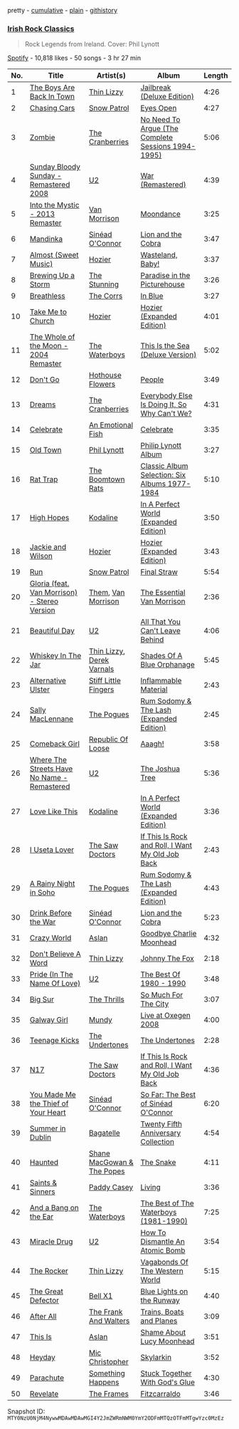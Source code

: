 pretty - [cumulative](/playlists/cumulative/37i9dQZF1DX697hr2C9QhQ.md) - [plain](/playlists/plain/37i9dQZF1DX697hr2C9QhQ) - [githistory](https://github.githistory.xyz/mackorone/spotify-playlist-archive/blob/main/playlists/plain/37i9dQZF1DX697hr2C9QhQ)

### [Irish Rock Classics](https://open.spotify.com/playlist/37i9dQZF1DX697hr2C9QhQ)

> Rock Legends from Ireland\. Cover: Phil Lynott

[Spotify](https://open.spotify.com/user/spotify) - 10,818 likes - 50 songs - 3 hr 27 min

| No. | Title | Artist(s) | Album | Length |
|---|---|---|---|---|
| 1 | [The Boys Are Back In Town](https://open.spotify.com/track/43DeSV93pJPT4lCZaWZ6b1) | [Thin Lizzy](https://open.spotify.com/artist/6biWAmrHyiMkX49LkycGqQ) | [Jailbreak \(Deluxe Edition\)](https://open.spotify.com/album/6Cf545T4jkaiyvMnTRPOB2) | 4:26 |
| 2 | [Chasing Cars](https://open.spotify.com/track/5hnyJvgoWiQUYZttV4wXy6) | [Snow Patrol](https://open.spotify.com/artist/3rIZMv9rysU7JkLzEaC5Jp) | [Eyes Open](https://open.spotify.com/album/3k7bXPw2u0C0SBKPMsgMS3) | 4:27 |
| 3 | [Zombie](https://open.spotify.com/track/7EZC6E7UjZe63f1jRmkWxt) | [The Cranberries](https://open.spotify.com/artist/7t0rwkOPGlDPEhaOcVtOt9) | [No Need To Argue \(The Complete Sessions 1994\-1995\)](https://open.spotify.com/album/1Bwo9JkbVwxGyvtQNMRK21) | 5:06 |
| 4 | [Sunday Bloody Sunday \- Remastered 2008](https://open.spotify.com/track/6C4LXC9UFH1IKiHYOp0BiJ) | [U2](https://open.spotify.com/artist/51Blml2LZPmy7TTiAg47vQ) | [War \(Remastered\)](https://open.spotify.com/album/6GaqU0TlYBKHUiSJ0AT9A2) | 4:39 |
| 5 | [Into the Mystic \- 2013 Remaster](https://open.spotify.com/track/3lh3iiiJeiBXHSZw6u0kh6) | [Van Morrison](https://open.spotify.com/artist/44NX2ffIYHr6D4n7RaZF7A) | [Moondance](https://open.spotify.com/album/5PfnCqRbdfIDMb1x3MPQam) | 3:25 |
| 6 | [Mandinka](https://open.spotify.com/track/4x4e63yL8r7tOFcZ0n6KHe) | [Sinéad O'Connor](https://open.spotify.com/artist/4sD9znwiVFx9cgRPZ42aQ1) | [Lion and the Cobra](https://open.spotify.com/album/5dVe3a5ld9uJC4VlpAXoJ6) | 3:47 |
| 7 | [Almost \(Sweet Music\)](https://open.spotify.com/track/5Apvsk0suoivI1H8CmBglv) | [Hozier](https://open.spotify.com/artist/2FXC3k01G6Gw61bmprjgqS) | [Wasteland, Baby!](https://open.spotify.com/album/2c7gFThUYyo2t6ogAgIYNw) | 3:37 |
| 8 | [Brewing Up a Storm](https://open.spotify.com/track/7sroqRA4g1eBgjyuazSgN7) | [The Stunning](https://open.spotify.com/artist/1fEwGqdphBrvv5Vx79PjUi) | [Paradise in the Picturehouse](https://open.spotify.com/album/4XTjph4BK5o2kNGfmn69G4) | 3:26 |
| 9 | [Breathless](https://open.spotify.com/track/5OQGeJ1ceykovrykZsGhqL) | [The Corrs](https://open.spotify.com/artist/1VbWUxZTRNY2gw3qZ1tg9W) | [In Blue](https://open.spotify.com/album/3F8v4omWXxDHrqntA83WJY) | 3:27 |
| 10 | [Take Me to Church](https://open.spotify.com/track/1CS7Sd1u5tWkstBhpssyjP) | [Hozier](https://open.spotify.com/artist/2FXC3k01G6Gw61bmprjgqS) | [Hozier \(Expanded Edition\)](https://open.spotify.com/album/4Pv7m8D82A1Xun7xNCKZjJ) | 4:01 |
| 11 | [The Whole of the Moon \- 2004 Remaster](https://open.spotify.com/track/1LzFh1VZ0FLeUesOFEuhyl) | [The Waterboys](https://open.spotify.com/artist/5TnuP42pw475UrjjeabtwZ) | [This Is the Sea \(Deluxe Version\)](https://open.spotify.com/album/0LoiHiWrQr7b0a4wlYVqSh) | 5:02 |
| 12 | [Don't Go](https://open.spotify.com/track/33LfsAZ4kCfD90A3Zwp4sk) | [Hothouse Flowers](https://open.spotify.com/artist/2szQRWh2F0RUs9bkbepwok) | [People](https://open.spotify.com/album/3CmvEkZvuwobL2plDscowF) | 3:49 |
| 13 | [Dreams](https://open.spotify.com/track/4JGKZS7h4Qa16gOU3oNETV) | [The Cranberries](https://open.spotify.com/artist/7t0rwkOPGlDPEhaOcVtOt9) | [Everybody Else Is Doing It, So Why Can't We?](https://open.spotify.com/album/0AP5O47kJWlaKVnnybKvQI) | 4:31 |
| 14 | [Celebrate](https://open.spotify.com/track/7dBMNIdNLvF7cMJO1XaJe3) | [An Emotional Fish](https://open.spotify.com/artist/755vA87M6hpXKka7LbPJL8) | [Celebrate](https://open.spotify.com/album/1I5O3eLqZo3kRECx4YKlnH) | 3:35 |
| 15 | [Old Town](https://open.spotify.com/track/6TJZBDP3ZVAAoNpS8OzRyr) | [Phil Lynott](https://open.spotify.com/artist/7yVrX2XZQ8eaRiD1ykz0H7) | [Philip Lynott Album](https://open.spotify.com/album/0lQcK9sk4xJET9NVNPfgFX) | 3:27 |
| 16 | [Rat Trap](https://open.spotify.com/track/4R8P78kaHXgaEKabSaioLv) | [The Boomtown Rats](https://open.spotify.com/artist/40oYPr305MsT2lsiXr9fX9) | [Classic Album Selection: Six Albums 1977\-1984](https://open.spotify.com/album/1M0U3K2D8pQp4dHQLZOaoV) | 5:10 |
| 17 | [High Hopes](https://open.spotify.com/track/6KkyuDhrEhR5nJVKtv9mCf) | [Kodaline](https://open.spotify.com/artist/4BxCuXFJrSWGi1KHcVqaU4) | [In A Perfect World \(Expanded Edition\)](https://open.spotify.com/album/1ttGpGzOEi6JDDOHO4qD1y) | 3:50 |
| 18 | [Jackie and Wilson](https://open.spotify.com/track/4JpazKcfOhbwqZrsYhzHee) | [Hozier](https://open.spotify.com/artist/2FXC3k01G6Gw61bmprjgqS) | [Hozier \(Expanded Edition\)](https://open.spotify.com/album/4Pv7m8D82A1Xun7xNCKZjJ) | 3:43 |
| 19 | [Run](https://open.spotify.com/track/6kesIBNAY17BoAz28pnWMC) | [Snow Patrol](https://open.spotify.com/artist/3rIZMv9rysU7JkLzEaC5Jp) | [Final Straw](https://open.spotify.com/album/6rnHGj9PUHcEQCp4xdjbeJ) | 5:54 |
| 20 | [Gloria \(feat\. Van Morrison\) \- Stereo Version](https://open.spotify.com/track/1DKyFVzIh1oa1fFnEmTkIl) | [Them](https://open.spotify.com/artist/5BaHqGtf6UAZnHfqdPaTDA), [Van Morrison](https://open.spotify.com/artist/44NX2ffIYHr6D4n7RaZF7A) | [The Essential Van Morrison](https://open.spotify.com/album/0RXzDyBEGd2EGQTmv8cxQa) | 2:36 |
| 21 | [Beautiful Day](https://open.spotify.com/track/1VuBmEauSZywQVtqbxNqka) | [U2](https://open.spotify.com/artist/51Blml2LZPmy7TTiAg47vQ) | [All That You Can't Leave Behind](https://open.spotify.com/album/7gskILm9UyDvFlmmAoqn2g) | 4:06 |
| 22 | [Whiskey In The Jar](https://open.spotify.com/track/2uLx3Gka9TGCz9Zgu7Uwav) | [Thin Lizzy](https://open.spotify.com/artist/6biWAmrHyiMkX49LkycGqQ), [Derek Varnals](https://open.spotify.com/artist/11lUPJP9GC5j2RRA7zVddw) | [Shades Of A Blue Orphanage](https://open.spotify.com/album/6jXNB46aXlL2oWY03GtFHy) | 5:45 |
| 23 | [Alternative Ulster](https://open.spotify.com/track/2yE3bwbhqypdsuhmv48Svn) | [Stiff Little Fingers](https://open.spotify.com/artist/2bt3I0VkmYuPvP57sxokab) | [Inflammable Material](https://open.spotify.com/album/2uXYm7SqdQlOgrx2FEWlkD) | 2:43 |
| 24 | [Sally MacLennane](https://open.spotify.com/track/2779hybiMKwid1gcrFVMzH) | [The Pogues](https://open.spotify.com/artist/2wzMOQwNT6ZvVB4amvhFAH) | [Rum Sodomy & The Lash \(Expanded Edition\)](https://open.spotify.com/album/2wRH4pcI8TIQFCK1MeByWO) | 2:45 |
| 25 | [Comeback Girl](https://open.spotify.com/track/6BikNH6NZ8zYfexFiQGnxA) | [Republic Of Loose](https://open.spotify.com/artist/0t6MU9jroaufCbqZF6UpSU) | [Aaagh!](https://open.spotify.com/album/4ew7a5WNxErs5FDpF4H2eV) | 3:58 |
| 26 | [Where The Streets Have No Name \- Remastered](https://open.spotify.com/track/7h1YqA5MZrRxmkUFpukRcp) | [U2](https://open.spotify.com/artist/51Blml2LZPmy7TTiAg47vQ) | [The Joshua Tree](https://open.spotify.com/album/5vBZRYu2GLA65nfxBvG1a7) | 5:36 |
| 27 | [Love Like This](https://open.spotify.com/track/58HH7mUdFhh2uHciYZ33n1) | [Kodaline](https://open.spotify.com/artist/4BxCuXFJrSWGi1KHcVqaU4) | [In A Perfect World \(Expanded Edition\)](https://open.spotify.com/album/1ttGpGzOEi6JDDOHO4qD1y) | 3:36 |
| 28 | [I Useta Lover](https://open.spotify.com/track/319YqFvUODaOVRbRc0i9zD) | [The Saw Doctors](https://open.spotify.com/artist/7jzktaiZ0YO4RquEFi4oKp) | [If This Is Rock and Roll, I Want My Old Job Back](https://open.spotify.com/album/13nSBmeumXh3Jo4IgGEfLR) | 2:43 |
| 29 | [A Rainy Night in Soho](https://open.spotify.com/track/6Phlvy4vI8cIrM0puZLgSt) | [The Pogues](https://open.spotify.com/artist/2wzMOQwNT6ZvVB4amvhFAH) | [Rum Sodomy & The Lash \(Expanded Edition\)](https://open.spotify.com/album/2wRH4pcI8TIQFCK1MeByWO) | 4:43 |
| 30 | [Drink Before the War](https://open.spotify.com/track/5Bmc87iF3wRWGyDbzcMrG3) | [Sinéad O'Connor](https://open.spotify.com/artist/4sD9znwiVFx9cgRPZ42aQ1) | [Lion and the Cobra](https://open.spotify.com/album/5dVe3a5ld9uJC4VlpAXoJ6) | 5:23 |
| 31 | [Crazy World](https://open.spotify.com/track/5akihxQPVtNGkZV2uAImMY) | [Aslan](https://open.spotify.com/artist/02pGsYqIR3RxXOflYYc4V7) | [Goodbye Charlie Moonhead](https://open.spotify.com/album/2fCCCqys40hYZqNktMAq3T) | 4:32 |
| 32 | [Don't Believe A Word](https://open.spotify.com/track/4OSDItus4110bQdykTdpy7) | [Thin Lizzy](https://open.spotify.com/artist/6biWAmrHyiMkX49LkycGqQ) | [Johnny The Fox](https://open.spotify.com/album/3E54AKQSvQlQekosA4SuT3) | 2:18 |
| 33 | [Pride \(In The Name Of Love\)](https://open.spotify.com/track/24rv66H94QGVqIXHjA3kn6) | [U2](https://open.spotify.com/artist/51Blml2LZPmy7TTiAg47vQ) | [The Best Of 1980 \- 1990](https://open.spotify.com/album/0WSpHK6tinGHU4gvP8fHih) | 3:48 |
| 34 | [Big Sur](https://open.spotify.com/track/56Zm2mXUv5UJgybEqATQ2t) | [The Thrills](https://open.spotify.com/artist/0tYc0gVOzssZmLpVO6wh7L) | [So Much For The City](https://open.spotify.com/album/6eujHHtDKbcwAeliICWShv) | 3:07 |
| 35 | [Galway Girl](https://open.spotify.com/track/6YSwWeCnDXEbQ7M2SA0GF8) | [Mundy](https://open.spotify.com/artist/5KxKApyBL5ZQaz7bAvGaHR) | [Live at Oxegen 2008](https://open.spotify.com/album/2qdhxp21TFyDklw7vtf6jq) | 4:00 |
| 36 | [Teenage Kicks](https://open.spotify.com/track/7ATyLePQnHxFk5kzxWCcsh) | [The Undertones](https://open.spotify.com/artist/2WRStKp4ihGVUzlzWfv1Qt) | [The Undertones](https://open.spotify.com/album/2CGEIN4OnLWDewCT7C4JLh) | 2:28 |
| 37 | [N17](https://open.spotify.com/track/6AiLTwftiFAjGsnVDXBPnB) | [The Saw Doctors](https://open.spotify.com/artist/7jzktaiZ0YO4RquEFi4oKp) | [If This Is Rock and Roll, I Want My Old Job Back](https://open.spotify.com/album/13nSBmeumXh3Jo4IgGEfLR) | 4:36 |
| 38 | [You Made Me the Thief of Your Heart](https://open.spotify.com/track/4Kaactp7PdWvC8stpChpvK) | [Sinéad O'Connor](https://open.spotify.com/artist/4sD9znwiVFx9cgRPZ42aQ1) | [So Far: The Best of Sinéad O'Connor](https://open.spotify.com/album/5vonsv14EYnB77YMVlUxWJ) | 6:20 |
| 39 | [Summer in Dublin](https://open.spotify.com/track/7mY1GSHaJplKRF8yJOf8iO) | [Bagatelle](https://open.spotify.com/artist/4NlVFd1K2l7eDURUGjXxde) | [Twenty Fifth Anniversary Collection](https://open.spotify.com/album/2OwFueJdLMczXLH0WDptqq) | 4:54 |
| 40 | [Haunted](https://open.spotify.com/track/1T1ufH3jSP7uAYKoie68KI) | [Shane MacGowan & The Popes](https://open.spotify.com/artist/2gRhYk5tJ3cGg63VmgUemN) | [The Snake](https://open.spotify.com/album/5IUy3DAYY40WTZFSbi5j5u) | 4:11 |
| 41 | [Saints & Sinners](https://open.spotify.com/track/3IRw02CzCpjVJj6LQp9nTB) | [Paddy Casey](https://open.spotify.com/artist/3t61q4MDXG8a22cRCv1ghZ) | [Living](https://open.spotify.com/album/13VYQeu8LRH65gZheH7BFw) | 3:36 |
| 42 | [And a Bang on the Ear](https://open.spotify.com/track/4tzpjYQOwqSrfiIVcyEwzm) | [The Waterboys](https://open.spotify.com/artist/5TnuP42pw475UrjjeabtwZ) | [The Best of The Waterboys \(1981\-1990\)](https://open.spotify.com/album/1VW4gj6w544njTLCYHN7cu) | 7:25 |
| 43 | [Miracle Drug](https://open.spotify.com/track/2b6pyyrxfP79LhV2hLtTm4) | [U2](https://open.spotify.com/artist/51Blml2LZPmy7TTiAg47vQ) | [How To Dismantle An Atomic Bomb](https://open.spotify.com/album/5PQPur1PEZFDkI0AXbxFlB) | 3:54 |
| 44 | [The Rocker](https://open.spotify.com/track/2qRF6tYwmXy6oMUSI4bKQA) | [Thin Lizzy](https://open.spotify.com/artist/6biWAmrHyiMkX49LkycGqQ) | [Vagabonds Of The Western World](https://open.spotify.com/album/6PR3uEvxJbmBw6zLGIjVtU) | 5:15 |
| 45 | [The Great Defector](https://open.spotify.com/track/5r1y7XYDcTtDLJHzFgODOu) | [Bell X1](https://open.spotify.com/artist/2fGa9song5Gee8UEGf6W7I) | [Blue Lights on the Runway](https://open.spotify.com/album/4iBvB6NJeMSZ6bgOZC1OCS) | 4:40 |
| 46 | [After All](https://open.spotify.com/track/7L0ZxkPAVVJ3i0M8Zx6jVT) | [The Frank And Walters](https://open.spotify.com/artist/0ZurKOkOcHpO44alHZJpyC) | [Trains, Boats and Planes](https://open.spotify.com/album/4NKM2cooUqnyICpeslOehd) | 3:09 |
| 47 | [This Is](https://open.spotify.com/track/01LRmW8mraxDsUdQAihs4P) | [Aslan](https://open.spotify.com/artist/02pGsYqIR3RxXOflYYc4V7) | [Shame About Lucy Moonhead](https://open.spotify.com/album/0Y3Fv3Cumn9g1GNFwUEMOY) | 3:51 |
| 48 | [Heyday](https://open.spotify.com/track/7FS1UB8yXnlvq7ICWHPUOi) | [Mic Christopher](https://open.spotify.com/artist/1ufuQpaky2uZ7bDvhf6Ujq) | [Skylarkin](https://open.spotify.com/album/44L1rL0PE0HtRQlRygsR28) | 3:52 |
| 49 | [Parachute](https://open.spotify.com/track/12h3ZVYHOEMLBA3NDo5zGd) | [Something Happens](https://open.spotify.com/artist/6V7D7M2wECmGR8eBp9r4Kx) | [Stuck Together With God's Glue](https://open.spotify.com/album/0VC8DNqENeIyGehHX5nsuV) | 4:30 |
| 50 | [Revelate](https://open.spotify.com/track/18OnYhBaL7FTC1mYonXPKv) | [The Frames](https://open.spotify.com/artist/6lyku6lhbB3tLc3Dghs5CM) | [Fitzcarraldo](https://open.spotify.com/album/0Vjm2unCHuRexuJob6i6cu) | 3:46 |

Snapshot ID: `MTY0NzU0NjM4NywwMDAwMDAwMGI4Y2JmZWRmNWM0YmY2ODFmMTQzOTFmMTgwYzc0MzEz`
